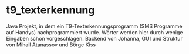 # t9_texterkennung
Java Projekt, in dem ein T9-Texterkennungsprogramm (SMS Programme auf Handys) nachprogrammiert wurde. Wörter werden hier durch wenige Eingaben schon vorgeschlagen. 
Backend von Johanna, GUI und Struktur von Mihail Atanassov und Börge Kiss
